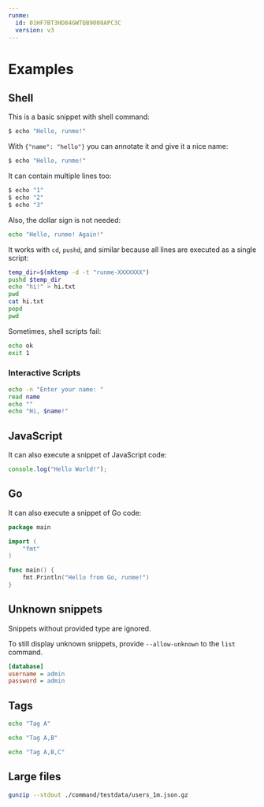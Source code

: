 ```yaml
---
runme:
  id: 01HF7BT3HD84GWTQB9008APC3C
  version: v3
---
```


# Examples

## Shell

This is a basic snippet with shell command:

```sh {"id":"01HF7BT3HD84GWTQB8ZCWPH803"}
$ echo "Hello, runme!"
```

With `{"name": "hello"}` you can annotate it and give it a nice name:

```sh {"id":"01HF7BT3HD84GWTQB8ZEBC4E7R","name":"echo"}
$ echo "Hello, runme!"
```

It can contain multiple lines too:

```sh {"id":"01HF7BT3HD84GWTQB8ZESW75T0"}
$ echo "1"
$ echo "2"
$ echo "3"
```

Also, the dollar sign is not needed:

```sh {"id":"01HF7BT3HD84GWTQB8ZGWMJJE6"}
echo "Hello, runme! Again!"
```

It works with `cd`, `pushd`, and similar because all lines are executed as a single script:

```sh {"id":"01HF7BT3HD84GWTQB8ZHV2AF26"}
temp_dir=$(mktemp -d -t "runme-XXXXXXX")
pushd $temp_dir
echo "hi!" > hi.txt
pwd
cat hi.txt
popd
pwd
```

Sometimes, shell scripts fail:

```sh {"id":"01HF7BT3HD84GWTQB8ZNRMG7MW"}
echo ok
exit 1
```

### Interactive Scripts

```sh {"id":"01HF7BT3HD84GWTQB8ZNTNW63E","name":"print-name"}
echo -n "Enter your name: "
read name
echo ""
echo "Hi, $name!"
```

## JavaScript

It can also execute a snippet of JavaScript code:

```js {"id":"01HF7BT3HD84GWTQB8ZPB8TH53","name":"hello-js"}
console.log("Hello World!");
```

## Go

It can also execute a snippet of Go code:

```go {"id":"01HF7BT3HD84GWTQB8ZQXG4049"}
package main

import (
    "fmt"
)

func main() {
    fmt.Println("Hello from Go, runme!")
}
```

## Unknown snippets

Snippets without provided type are ignored.

To still display unknown snippets, provide `--allow-unknown` to the `list` command.

```ini {"id":"01HF7BT3HD84GWTQB8ZR32T70Y"}
[database]
username = admin
password = admin
```

## Tags

```sh {"tag":"a","id":"01HF7BT3HD84GWTQB8ZT8D9SVW","name":"a"}
echo "Tag A"
```

```sh {"tag":"a,b","id":"01HF7BT3HD84GWTQB8ZVF8JVKF","name":"b"}
echo "Tag A,B"
```

```sh {"tag":"a,b,c","id":"01HF7BT3HD84GWTQB8ZY0GBA06","name":"c"}
echo "Tag A,B,C"
```

## Large files

```sh {"name": "generate"}
gunzip --stdout ./command/testdata/users_1m.json.gz
```
